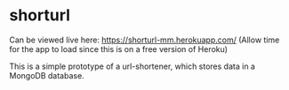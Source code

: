 # shorturl

Can be viewed live here: https://shorturl-mm.herokuapp.com/ 
(Allow time for the app to load since this is on a free version of Heroku)

This is a simple prototype of a url-shortener, which stores data in a MongoDB database.
